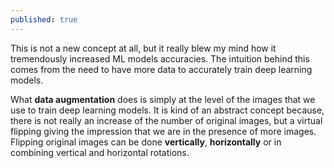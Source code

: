 ```yaml
---
published: true
---
```


This is not a new concept at all, but it really blew my mind how it tremendously increased ML models accuracies. The intuition behind this comes from the need to have more data to accurately train deep learning models.

What **data augmentation** does is simply at the level of the images that we use to train deep learning models. It is kind of an abstract concept because, there is not really an increase of the number of original images, but a virtual flipping giving the impression that we are in the presence of more images. Flipping original images can be done **vertically**, **horizontally** or in combining vertical and horizontal rotations.
